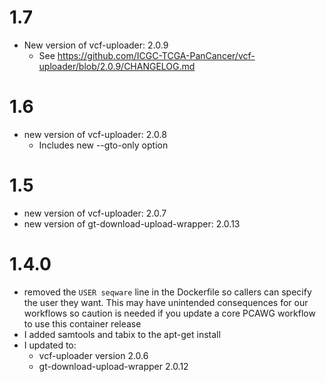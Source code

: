 # 1.7
 - New version of vcf-uploader: 2.0.9
   - See https://github.com/ICGC-TCGA-PanCancer/vcf-uploader/blob/2.0.9/CHANGELOG.md

# 1.6
 - new version of vcf-uploader: 2.0.8
   - Includes new --gto-only option

# 1.5
 - new version of vcf-uploader: 2.0.7
 - new version of gt-download-upload-wrapper: 2.0.13

# 1.4.0

* removed the `USER seqware` line in the Dockerfile so callers can specify the user they want. This may have unintended consequences for our workflows so caution is needed if you update a core PCAWG workflow to use this container release
* I added samtools and tabix to the apt-get install
* I updated to:
    * vcf-uploader version 2.0.6
    * gt-download-upload-wrapper 2.0.12
